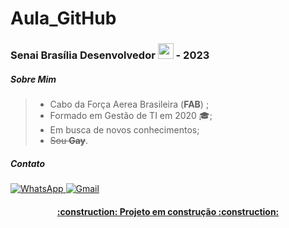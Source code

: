 # Aula_GitHub
### Senai Brasília Desenvolvedor <img src="https://cdn.jsdelivr.net/gh/devicons/devicon/icons/java/java-original.svg" width="25" height="25"/> - 2023

##### Sobre Mim 
> * Cabo da Força Aerea Brasileira (__FAB__) ;<br>
> * Formado em Gestão de TI em 2020 🎓;<br>
> * Em busca de novos conhecimentos;
> * ~~Sou **Gay**~~.

##### Contato

<a href="https://api.whatsapp.com/send?phone=556192807994&text=Ol%C3%A1%20vi%20seu%20perfil%20no%20GitHub."> ![WhatsApp](https://img.shields.io/badge/WhatsApp-25D366?style=for-the-badge&logo=whatsapp&logoColor=white)
<a href="mailto:tiagonicole2009@gmail.com?subject=&body=Ol%C3%A1%20vi%20seu%20perfil%20no%20GitHub!"> ![Gmail](https://img.shields.io/badge/Gmail-D14836?style=for-the-badge&logo=gmail&logoColor=white)

<h4 align="center"> 
    :construction:  Projeto em construção  :construction:
</h4>
